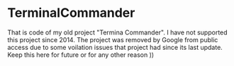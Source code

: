 # TerminalCommander

That is code of my old project "Termina Commander".
I have not supported this project since 2014. 
The project was removed by Google from public access due to some voilation issues that project had since its last update.
Keep this here for future or for any other reason ))
